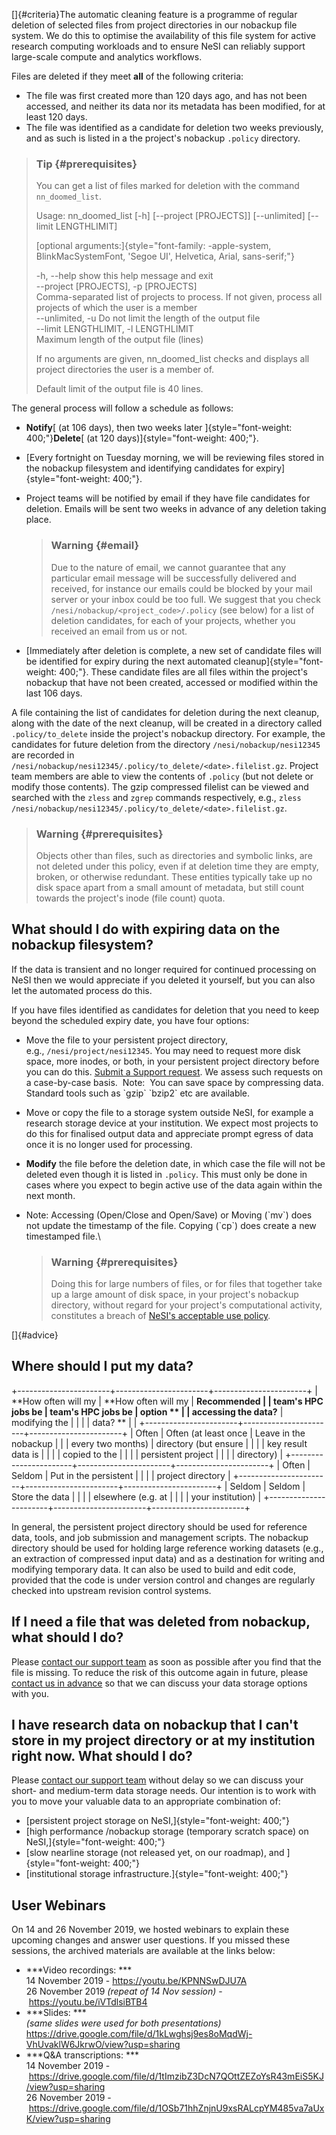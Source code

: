 []{#criteria}The automatic cleaning feature is a programme of regular
deletion of selected files from project directories in our nobackup file
system. We do this to optimise the availability of this file system for
active research computing workloads and to ensure NeSI can reliably
support large-scale compute and analytics workflows.

Files are deleted if they meet **all** of the following criteria:

-   The file was first created more than 120 days ago, and has not been
    accessed, and neither its data nor its metadata has been modified,
    for at least 120 days.
-   The file was identified as a candidate for deletion two weeks
    previously, and as such is listed in a the project\'s
    nobackup `.policy` directory.

> ### Tip {#prerequisites}
>
> You can get a list of files marked for deletion with the command
> `nn_doomed_list`.
>
> Usage: nn\_doomed\_list \[-h\] \[\--project \[PROJECTS\]\]
> \[\--unlimited\] \[\--limit LENGTHLIMIT\]
>
> [optional
> arguments:]{style="font-family: -apple-system, BlinkMacSystemFont, 'Segoe UI', Helvetica, Arial, sans-serif;"}
>
> -h, \--help show this help message and exit\
> \--project \[PROJECTS\], -p \[PROJECTS\]\
> Comma-separated list of projects to process. If not given, process all
> projects of which the user is a member\
> \--unlimited, -u Do not limit the length of the output file\
> \--limit LENGTHLIMIT, -l LENGTHLIMIT\
> Maximum length of the output file (lines)
>
> If no arguments are given, nn\_doomed\_list checks and displays all
> project directories the user is a member of. 
>
> Default limit of the output file is 40 lines. 

The general process will follow a schedule as follows:

-   **Notify**[ (at 106 days), then two weeks later
    ]{style="font-weight: 400;"}**Delete**[ (at 120
    days)]{style="font-weight: 400;"}.
-   [Every fortnight on Tuesday morning, we will be reviewing files
    stored in the nobackup filesystem and identifying candidates for
    expiry]{style="font-weight: 400;"}.
-   Project teams will be notified by email if they have file candidates
    for deletion. Emails will be sent two weeks in advance of any
    deletion taking place.

    > ### Warning {#email}
    >
    > Due to the nature of email, we cannot guarantee that any
    > particular email message will be successfully delivered and
    > received, for instance our emails could be blocked by your mail
    > server or your inbox could be too full. We suggest that you check
    > `/nesi/nobackup/<project_code>/.policy` (see below) for a list of
    > deletion candidates, for each of your projects, whether you
    > received an email from us or not.

-   [Immediately after deletion is complete, a new set of candidate
    files will be identified for expiry during the next automated
    cleanup]{style="font-weight: 400;"}. These candidate files are all
    files within the project\'s nobackup that have not been created,
    accessed or modified within the last 106 days.

A file containing the list of candidates for deletion during the next
cleanup, along with the date of the next cleanup, will be created in a
directory called `.policy/to_delete` inside the project\'s nobackup
directory. For example, the candidates for future deletion from the
directory `/nesi/nobackup/nesi12345` are recorded in
`/nesi/nobackup/nesi12345/.policy/to_delete/<date>.filelist.gz`. Project
team members are able to view the contents of `.policy` (but not delete
or modify those contents). The gzip compressed filelist can be viewed
and searched with the `zless` and `zgrep` commands respectively, e.g.,
`zless /nesi/nobackup/nesi12345/.policy/to_delete/<date>.filelist.gz`.

> ### Warning {#prerequisites}
>
> Objects other than files, such as directories and symbolic links, are
> not deleted under this policy, even if at deletion time they are
> empty, broken, or otherwise redundant. These entities typically take
> up no disk space apart from a small amount of metadata, but still
> count towards the project\'s inode (file count) quota.

What should I do with expiring data on the nobackup filesystem?
---------------------------------------------------------------

If the data is transient and no longer required for continued processing
on NeSI then we would appreciate if you deleted it yourself, but you can
also let the automated process do this.

If you have files identified as candidates for deletion that you need to
keep beyond the scheduled expiry date, you have four options:

-   Move the file to your persistent project directory,
    e.g., `/nesi/project/nesi12345`. You may need to request more disk
    space, more inodes, or both, in your persistent project directory
    before you can do this. [Submit a Support
    request](https://support.nesi.org.nz/hc/en-gb/requests/new). We
    assess such requests on a case-by-case basis.  Note:  You can save
    space by compressing data.  Standard tools such as \`gzip\`
    \`bzip2\` etc are available.
-   Move or copy the file to a storage system outside NeSI, for example
    a research storage device at your institution. We expect most
    projects to do this for finalised output data and appreciate prompt
    egress of data once it is no longer used for processing.
-   **Modify** the file before the deletion date, in which case the file
    will not be deleted even though it is listed in `.policy`. This must
    only be done in cases where you expect to begin active use of the
    data again within the next month.
-   Note: Accessing (Open/Close and Open/Save) or Moving (\`mv\`) does
    not update the timestamp of the file. Copying (\`cp\`) does create a
    new timestamped file.\

    > ### Warning {#prerequisites}
    >
    > Doing this for large numbers of files, or for files that together
    > take up a large amount of disk space, in your project\'s nobackup
    > directory, without regard for your project\'s computational
    > activity, constitutes a breach of [NeSI\'s acceptable use
    > policy](https://www.nesi.org.nz/services/high-performance-computing/guidelines/acceptable-use-policy).

[]{#advice}

Where should I put my data?
---------------------------

+-----------------------+-----------------------+-----------------------+
| **How often will my   | **How often will my   | **Recommended         |
| team\'s HPC jobs be   | team\'s HPC jobs be   | option **             |
| accessing the data?** | modifying the         |                       |
|                       | data? **              |                       |
+-----------------------+-----------------------+-----------------------+
| Often                 | Often (at least once  | Leave in the nobackup |
|                       | every two months)     | directory (but ensure |
|                       |                       | key result data is    |
|                       |                       | copied to the         |
|                       |                       | persistent project    |
|                       |                       | directory)            |
+-----------------------+-----------------------+-----------------------+
| Often                 | Seldom                | Put in the persistent |
|                       |                       | project directory     |
+-----------------------+-----------------------+-----------------------+
| Seldom                | Seldom                | Store the data        |
|                       |                       | elsewhere (e.g. at    |
|                       |                       | your institution)     |
+-----------------------+-----------------------+-----------------------+

In general, the persistent project directory should be used for
reference data, tools, and job submission and management scripts. The
nobackup directory should be used for holding large reference working
datasets (e.g., an extraction of compressed input data) and as a
destination for writing and modifying temporary data. It can also be
used to build and edit code, provided that the code is under version
control and changes are regularly checked into upstream revision control
systems.

If I need a file that was deleted from nobackup, what should I do?
------------------------------------------------------------------

Please [contact our support
team](https://support.nesi.org.nz/hc/en-gb/requests/new) as soon as
possible after you find that the file is missing. To reduce the risk of
this outcome again in future, please [contact us in
advance](https://support.nesi.org.nz/hc/en-gb/requests/new) so that we
can discuss your data storage options with you.

I have research data on nobackup that I can\'t store in my project directory or at my institution right now. What should I do?
------------------------------------------------------------------------------------------------------------------------------

Please [contact our support
team](https://support.nesi.org.nz/hc/en-gb/requests/new) without delay
so we can discuss your short- and medium-term data storage needs. Our
intention is to work with you to move your valuable data to an
appropriate combination of:

-   [persistent project storage on NeSI,]{style="font-weight: 400;"}
-   [high performance /nobackup storage (temporary scratch space) on
    NeSI,]{style="font-weight: 400;"}
-   [slow nearline storage (not released yet, on our roadmap),
    and ]{style="font-weight: 400;"}
-   [institutional storage infrastructure.]{style="font-weight: 400;"}

User Webinars
-------------

On 14 and 26 November 2019, we hosted webinars to explain these upcoming
changes and answer user questions. If you missed these sessions, the
archived materials are available at the links below:

-   ***Video recordings: ***\
    14 November 2019 - <https://youtu.be/KPNNSwDJU7A> \
    26 November 2019 *(repeat of 14 Nov session)*
    - <https://youtu.be/iVTdlsiBTB4>
-   ***Slides: ***\
    *(same slides were used for both presentations)*\
    <https://drive.google.com/file/d/1kLwghsj9es8oMqdWj-VhUvaklW6JkrwO/view?usp=sharing>  
-   ***Q&A transcriptions: ***\
    14 November 2019
    - <https://drive.google.com/file/d/1tImzibZ3DcN7QOttZEZoYsR43mEiS5KJ/view?usp=sharing> \
    26 November 2019
    - <https://drive.google.com/file/d/1OSb71hhZnjnU9xsRALcpYM485va7aUxK/view?usp=sharing>

 
-
